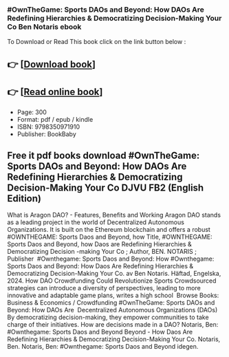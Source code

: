 ### #OwnTheGame: Sports DAOs and Beyond: How DAOs Are Redefining Hierarchies & Democratizing Decision-Making Your Co Ben Notaris ebook

To Download or Read This book click on the link button below :

## 👉  [**[Download book](http://get-pdfs.com/download.php?group=book&from=github.com&id=720506&lnk=1081 "Download book")**]

## 👉  [**[Read online book](http://get-pdfs.com/download.php?group=book&from=github.com&id=720506&lnk=1081 "Read online book")**]


* Page: 300
* Format: pdf / epub / kindle
* ISBN: 9798350971910
* Publisher: BookBaby



## Free it pdf books download #OwnTheGame: Sports DAOs and Beyond: How DAOs Are Redefining Hierarchies & Democratizing Decision-Making Your Co DJVU FB2 (English Edition)



 What is Aragon DAO? - Features, Benefits and Working Aragon DAO stands as a leading project in the world of Decentralized Autonomous Organizations. It is built on the Ethereum blockchain and offers a robust 
 #OWNTHEGAME: Sports Daos and Beyond, how Title, #OWNTHEGAME: Sports Daos and Beyond, how Daos are Redefining Hierarchies &amp; Democratizing Decision -making Your Co ; Author, BEN. NOTARIS ; Publisher 
 #Ownthegame: Sports Daos and Beyond: How #Ownthegame: Sports Daos and Beyond: How Daos Are Redefining Hierarchies &amp; Democratizing Decision-Making Your Co. av Ben Notaris. Häftad, Engelska, 2024.
 How DAO Crowdfunding Could Revolutionize Sports Crowdsourced strategies can introduce a diversity of perspectives, leading to more innovative and adaptable game plans, writes a high school 
 Browse Books: Business &amp; Economics / Crowdfunding #OwnTheGame: Sports DAOs and Beyond: How DAOs Are 
 Decentralized Autonomous Organizations (DAOs) By democratizing decision-making, they empower communities to take charge of their initiatives. How are decisions made in a DAO?
 Notaris, Ben: #Ownthegame: Sports Daos and Beyond Beyond - How Daos Are Redefining Hierarchies &amp; Democratizing Decision-Making Your Co. Notaris, Ben. Notaris, Ben: #Ownthegame: Sports Daos and Beyond idegen.





